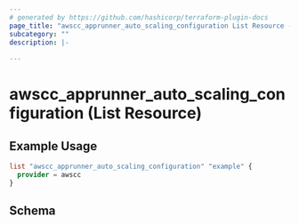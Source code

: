 ```yaml
---
# generated by https://github.com/hashicorp/terraform-plugin-docs
page_title: "awscc_apprunner_auto_scaling_configuration List Resource - terraform-provider-awscc"
subcategory: ""
description: |-
  
---
```


# awscc_apprunner_auto_scaling_configuration (List Resource)



## Example Usage

```terraform
list "awscc_apprunner_auto_scaling_configuration" "example" {
  provider = awscc
}
```

<!-- schema generated by tfplugindocs -->
## Schema

